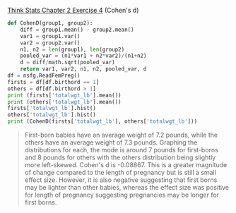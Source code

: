 [Think Stats Chapter 2 Exercise 4](http://greenteapress.com/thinkstats2/html/thinkstats2003.html#toc24) (Cohen's d)

>>
````python
def CohenD(group1, group2):
    diff = group1.mean() - group2.mean()
    var1 = group1.var()
    var2 = group2.var()
    n1, n2 = len(group1), len(group2)
    pooled_var = (n1*var1 + n2*var2)/(n1+n2)
    d = diff/math.sqrt(pooled_var)
    return var1, var2, n1, n2, pooled_var, d    
df = nsfg.ReadFemPreg()    
firsts = df[df.birthord == 1]   
others = df[df.birthord > 1]    
print (firsts['totalwgt_lb'].mean())
print (others['totalwgt_lb'].mean())    
firsts['totalwgt_lb'].hist()    
others['totalwgt_lb'].hist()    
print (CohenD(firsts['totalwgt_lb'], others['totalwgt_lb']))    
````

> First-born babies have an average weight of 7.2 pounds, while the others have an average weight of 7.3 pounds. Graphing the distributions for each, the mode is around 7 pounds for first-borns and 8 pounds for others with the others distribution being slightly more left-skewed. Cohen's d is -0.08867. This is a greater magnitude of change compared to the length of pregnancy but is still a small effect size. However, it is also negative suggesting that first borns may be lighter than other babies, whereas the effect size was positive for length of pregnancy suggesting pregnancies may be longer for first borns. 
